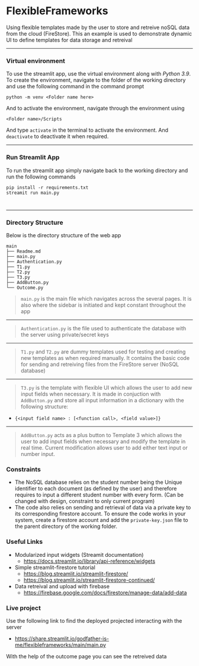 # FlexibleFrameworks

Using flexible templates made by the user to store and retreive noSQL data from the cloud (FireStore). This an example is used to demonstrate dynamic UI to define templates for data storage and retreival

---

### Virtual environment

To use the streamlit app, use the virtual environment along with *Python 3.9*. To create the environment, navigate to the folder of the working directory and use the following command in the command prompt

``` python -m venv <Folder name here> ```

And to activate the environment, navigate through the environment using

```<Folder name>/Scripts```

And type `activate` in the terminal to activate the environment. And `deactivate` to deactivate it when required.

---

### Run Streamlit App

To run the streamlit app simply navigate back to the working directory and run the following commands

```
pip install -r requirements.txt
streamit run main.py
```
# 
---

### Directory Structure

Below is the directory structure of the web app

```
main
├── Readme.md
├── main.py
├── Authentication.py
├── T1.py
├── T2.py
├── T3.py
├── AddButton.py
└── Outcome.py
```

> `main.py` is the main file which navigates across the several pages. It is also where the sidebar is initiated and kept constant throughout the app
---

> `Authentication.py` is the file used to authenticate the database with the server using private/secret keys
---

> `T1.py` and `T2.py` are dummy templates used for testing and creating new templates as when required manually. It contains the basic code for sending and retreiving files from the FireStore server (NoSQL database)
---

> `T3.py` is the template with flexible UI which allows the user to add new input fields when necessary. It is made in conjuction with `AddButton.py` and store all input information in a dictionary with the following structure:
 - `{<input field name> : [<function call>, <field value>]}`
---
 
 > `AddButton.py` acts as a plus button to Template 3 which allows the user to add input fields when necessary and modify the template in real time. Current modification allows user to add either text input or number input.


### Constraints

- The NoSQL database relies on the student number being the Unique identifier to each document (as defined by the user) and therefore requires to input a different student number with every form. (Can be changed with design, constraint to only current program)
- The code also relies on sending and retrieval of data via a private key to its corresponding firestore account. To ensure the code works in your system, create a firestore account and add the `private-key.json` file to the parent directory of the working folder. 

### Useful Links

- Modularized input widgets (Streamit documentation)
  - https://docs.streamlit.io/library/api-reference/widgets
- Simple streamlit-firestore tutorial
  - https://blog.streamlit.io/streamlit-firestore/
  - https://blog.streamlit.io/streamlit-firestore-continued/
- Data retreival and upload with firebase
  - https://firebase.google.com/docs/firestore/manage-data/add-data

### Live project

Use the following link to find the deployed projected interacting with the server

- https://share.streamlit.io/godfather-is-me/flexibleframeworks/main/main.py

With the help of the outcome page you can see the retreived data